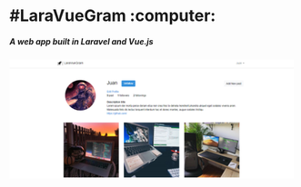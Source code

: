 <h1>#LaraVueGram :computer:</h1>
<h5>A web app built in Laravel and Vue.js</h5> 


<img alt="Image" width="500" title="icon" src="imgReadme/img1.png" />
